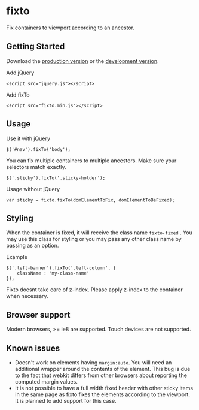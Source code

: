 # fixto

Fix containers to viewport according to an ancestor.

## Getting Started
Download the [production version][min] or the [development version][max].

[min]: https://raw.github.com/bbarakaci/fixto/master/dist/fixto.min.js
[max]: https://raw.github.com/bbarakaci/fixto/master/dist/fixto.js

Add jQuery

    <script src="jquery.js"></script>
    
Add fixTo

    <script src="fixto.min.js"></script>

## Usage

Use it with jQuery

    $('#nav').fixTo('body');
    
You can fix multiple containers to multiple ancestors. Make sure your selectors match exactly.

    $('.sticky').fixTo('.sticky-holder');
    
Usage without jQuery
    
    var sticky = fixto.fixTo(domElementToFix, domElementToBeFixed);

## Styling

When the container is fixed, it will receive the class name `fixto-fixed` . You may use this class for styling or you may pass any other class name by passing as an option.
    
Example

    $('.left-banner').fixTo('.left-column', {
        className : 'my-class-name'
    });

Fixto doesnt take care of z-index. Please apply z-index to the container when necessary.

## Browser support

Modern browsers, >= ie8 are supported. Touch devices are not supported.

## Known issues

- Doesn't work on elements having `margin:auto`. You will need an additional wrapper around the contents of the element. This bug is due to the fact that webkit differs from other browsers about reporting the computed margin values.
- It is not possible to have a full width fixed header with other sticky items in the same page as fixto fixes the elements according to the viewport. It is planned to add support for this case.
